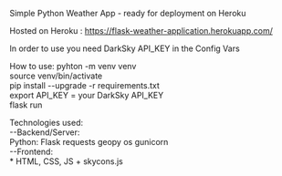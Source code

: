 Simple Python Weather App - ready for deployment on Heroku 

Hosted on Heroku : https://flask-weather-application.herokuapp.com/ 

In order to use you need DarkSky API_KEY in the Config Vars

How to use: 
pyhton -m venv venv \
source venv/bin/activate \
pip install --upgrade -r requirements.txt \
export API_KEY = your DarkSky API_KEY \
flask run 

Technologies used: \
--Backend/Server: \
	Python:
		Flask 
		requests 
		geopy 
		os 
		gunicorn \
--Frontend: \
	 * HTML, CSS, JS 
	  + skycons.js 
